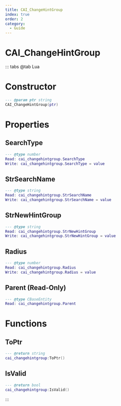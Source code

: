 ```yaml
---
title: CAI_ChangeHintGroup
index: true
order: 2
category:
  - Guide
---
```


# CAI_ChangeHintGroup

::: tabs
@tab Lua
# Constructor
```lua
--- @param ptr string
CAI_ChangeHintGroup(ptr)
```
# Properties
## SearchType 
```lua
--- @type number
Read: cai_changehintgroup.SearchType
Write: cai_changehintgroup.SearchType = value
```
## StrSearchName 
```lua
--- @type string
Read: cai_changehintgroup.StrSearchName
Write: cai_changehintgroup.StrSearchName = value
```
## StrNewHintGroup 
```lua
--- @type string
Read: cai_changehintgroup.StrNewHintGroup
Write: cai_changehintgroup.StrNewHintGroup = value
```
## Radius 
```lua
--- @type number
Read: cai_changehintgroup.Radius
Write: cai_changehintgroup.Radius = value
```
## Parent (Read-Only)
```lua
--- @type CBaseEntity
Read: cai_changehintgroup.Parent
```
# Functions
## ToPtr
```lua
--- @return string
cai_changehintgroup:ToPtr()
```
## IsValid
```lua
--- @return bool
cai_changehintgroup:IsValid()
```

:::